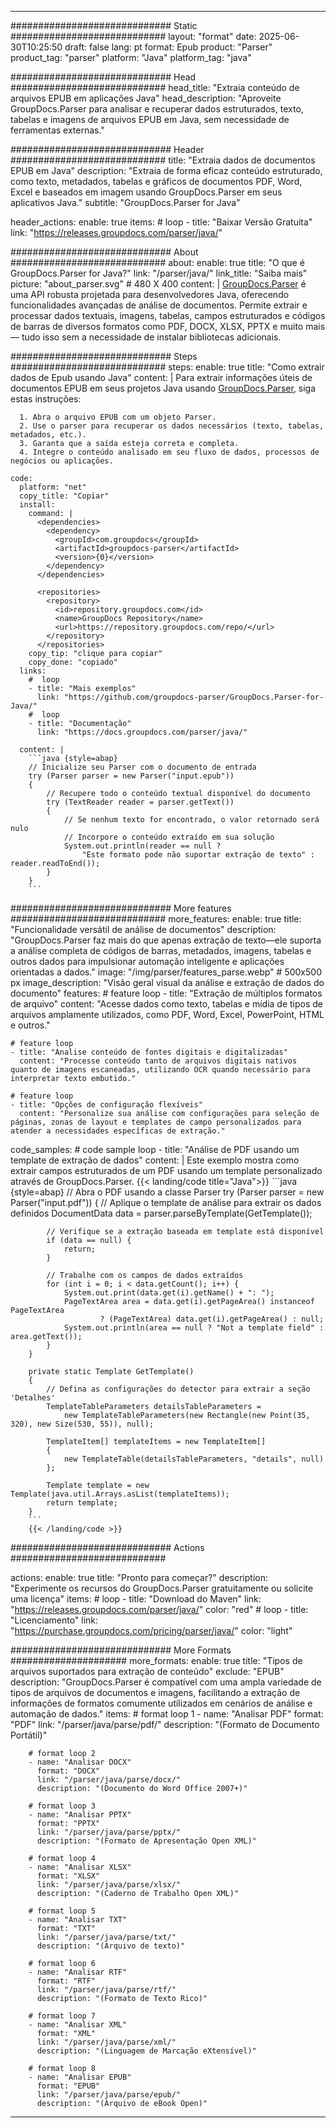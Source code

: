 


---
############################# Static ############################
layout: "format"
date:  2025-06-30T10:25:50
draft: false
lang: pt
format: Epub
product: "Parser"
product_tag: "parser"
platform: "Java"
platform_tag: "java"

############################# Head ############################
head_title: "Extraia conteúdo de arquivos EPUB em aplicações Java"
head_description: "Aproveite GroupDocs.Parser para analisar e recuperar dados estruturados, texto, tabelas e imagens de arquivos EPUB em Java, sem necessidade de ferramentas externas."

############################# Header ############################
title: "Extraia dados de documentos EPUB em Java" 
description: "Extraia de forma eficaz conteúdo estruturado, como texto, metadados, tabelas e gráficos de documentos PDF, Word, Excel e baseados em imagem usando GroupDocs.Parser em seus aplicativos Java."
subtitle: "GroupDocs.Parser for Java" 

header_actions:
  enable: true
  items:
    #  loop
    - title: "Baixar Versão Gratuita"
      link: "https://releases.groupdocs.com/parser/java/"
      
############################# About ############################
about:
    enable: true
    title: "O que é GroupDocs.Parser for Java?"
    link: "/parser/java/"
    link_title: "Saiba mais"
    picture: "about_parser.svg" # 480 X 400
    content: |
       [GroupDocs.Parser](/parser/java/) é uma API robusta projetada para desenvolvedores Java, oferecendo funcionalidades avançadas de análise de documentos. Permite extrair e processar dados textuais, imagens, tabelas, campos estruturados e códigos de barras de diversos formatos como PDF, DOCX, XLSX, PPTX e muito mais — tudo isso sem a necessidade de instalar bibliotecas adicionais.

############################# Steps ############################
steps:
    enable: true
    title: "Como extrair dados de Epub usando Java"
    content: |
      Para extrair informações úteis de documentos EPUB em seus projetos Java usando [GroupDocs.Parser](/parser/java/), siga estas instruções:
      
      1. Abra o arquivo EPUB com um objeto Parser.
      2. Use o parser para recuperar os dados necessários (texto, tabelas, metadados, etc.).
      3. Garanta que a saída esteja correta e completa.
      4. Integre o conteúdo analisado em seu fluxo de dados, processos de negócios ou aplicações.
   
    code:
      platform: "net"
      copy_title: "Copiar"
      install:
        command: |
          <dependencies>
            <dependency>
              <groupId>com.groupdocs</groupId>
              <artifactId>groupdocs-parser</artifactId>
              <version>{0}</version>
            </dependency>
          </dependencies>

          <repositories>
            <repository>
              <id>repository.groupdocs.com</id>
              <name>GroupDocs Repository</name>
              <url>https://repository.groupdocs.com/repo/</url>
            </repository>
          </repositories>
        copy_tip: "clique para copiar"
        copy_done: "copiado"
      links:
        #  loop
        - title: "Mais exemplos"
          link: "https://github.com/groupdocs-parser/GroupDocs.Parser-for-Java/"
        #  loop
        - title: "Documentação"
          link: "https://docs.groupdocs.com/parser/java/"
          
      content: |
        ```java {style=abap}
        // Inicialize seu Parser com o documento de entrada
        try (Parser parser = new Parser("input.epub"))
        {
            // Recupere todo o conteúdo textual disponível do documento
            try (TextReader reader = parser.getText())
            {
                // Se nenhum texto for encontrado, o valor retornado será nulo
                // Incorpore o conteúdo extraído em sua solução
                System.out.println(reader == null ? 
                    "Este formato pode não suportar extração de texto" : reader.readToEnd());
            }
        }
        ```            

############################# More features ############################
more_features:
  enable: true
  title: "Funcionalidade versátil de análise de documentos"
  description: "GroupDocs.Parser faz mais do que apenas extração de texto—ele suporta a análise completa de códigos de barras, metadados, imagens, tabelas e outros dados para impulsionar automação inteligente e aplicações orientadas a dados."
  image: "/img/parser/features_parse.webp" # 500x500 px
  image_description: "Visão geral visual da análise e extração de dados do documento"
  features:
    # feature loop
    - title: "Extração de múltiplos formatos de arquivo"
      content: "Acesse dados como texto, tabelas e mídia de tipos de arquivos amplamente utilizados, como PDF, Word, Excel, PowerPoint, HTML e outros."

    # feature loop
    - title: "Analise conteúdo de fontes digitais e digitalizadas"
      content: "Processe conteúdo tanto de arquivos digitais nativos quanto de imagens escaneadas, utilizando OCR quando necessário para interpretar texto embutido."

    # feature loop
    - title: "Opções de configuração flexíveis"
      content: "Personalize sua análise com configurações para seleção de páginas, zonas de layout e templates de campo personalizados para atender a necessidades específicas de extração."
      
  code_samples:
    # code sample loop
    - title: "Análise de PDF usando um template de extração de dados"
      content: |
        Este exemplo mostra como extrair campos estruturados de um PDF usando um template personalizado através de GroupDocs.Parser.
        {{< landing/code title="Java">}}
        ```java {style=abap}
        //  Abra o PDF usando a classe Parser
        try (Parser parser = new Parser("input.pdf"))
        {
            // Aplique o template de análise para extrair os dados definidos
            DocumentData data = parser.parseByTemplate(GetTemplate());

            // Verifique se a extração baseada em template está disponível
            if (data == null) {
                return;
            }

            // Trabalhe com os campos de dados extraídos
            for (int i = 0; i < data.getCount(); i++) {
                System.out.print(data.get(i).getName() + ": ");
                PageTextArea area = data.get(i).getPageArea() instanceof PageTextArea
                        ? (PageTextArea) data.get(i).getPageArea() : null;
                System.out.println(area == null ? "Not a template field" : area.getText());
            }
        }

        private static Template GetTemplate()
        {
            // Defina as configurações do detector para extrair a seção 'Detalhes'
            TemplateTableParameters detailsTableParameters = 
                new TemplateTableParameters(new Rectangle(new Point(35, 320), new Size(530, 55)), null);

            TemplateItem[] templateItems = new TemplateItem[]
            {
                new TemplateTable(detailsTableParameters, "details", null)
            };

            Template template = new Template(java.util.Arrays.asList(templateItems));
            return template;
        }
        ```
        {{< /landing/code >}}


############################# Actions ############################

actions:
  enable: true
  title: "Pronto para começar?"
  description: "Experimente os recursos do GroupDocs.Parser gratuitamente ou solicite uma licença"
  items:
    #  loop
    - title: "Download do Maven"
      link: "https://releases.groupdocs.com/parser/java/"
      color: "red"
        #  loop
    - title: "Licenciamento"
      link: "https://purchase.groupdocs.com/pricing/parser/java/"
      color: "light"


############################# More Formats #####################
more_formats:
    enable: true
    title: "Tipos de arquivos suportados para extração de conteúdo"
    exclude: "EPUB"
    description: "GroupDocs.Parser é compatível com uma ampla variedade de tipos de arquivos de documentos e imagens, facilitando a extração de informações de formatos comumente utilizados em cenários de análise e automação de dados."
    items: 
        # format loop 1
        - name: "Analisar PDF"
          format: "PDF"
          link: "/parser/java/parse/pdf/"
          description: "(Formato de Documento Portátil)"
          
        # format loop 2
        - name: "Analisar DOCX"
          format: "DOCX"
          link: "/parser/java/parse/docx/"
          description: "(Documento do Word Office 2007+)"
          
        # format loop 3
        - name: "Analisar PPTX"
          format: "PPTX"
          link: "/parser/java/parse/pptx/"
          description: "(Formato de Apresentação Open XML)"
          
        # format loop 4
        - name: "Analisar XLSX"
          format: "XLSX"
          link: "/parser/java/parse/xlsx/"
          description: "(Caderno de Trabalho Open XML)"
          
        # format loop 5
        - name: "Analisar TXT"
          format: "TXT"
          link: "/parser/java/parse/txt/"
          description: "(Arquivo de texto)"
          
        # format loop 6
        - name: "Analisar RTF"
          format: "RTF"
          link: "/parser/java/parse/rtf/"
          description: "(Formato de Texto Rico)"
          
        # format loop 7
        - name: "Analisar XML"
          format: "XML"
          link: "/parser/java/parse/xml/"
          description: "(Linguagem de Marcação eXtensível)"
          
        # format loop 8
        - name: "Analisar EPUB"
          format: "EPUB"
          link: "/parser/java/parse/epub/"
          description: "(Arquivo de eBook Open)"
         
          

---